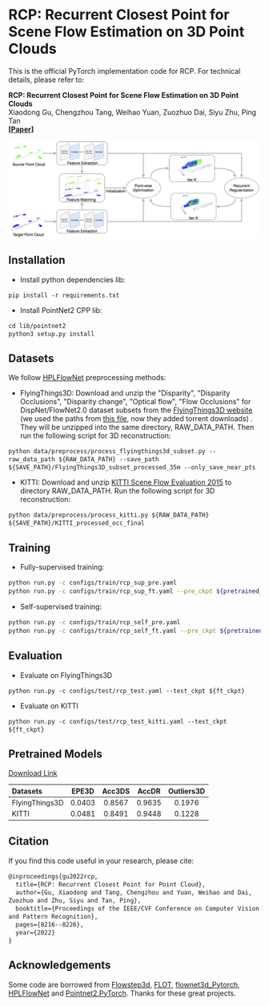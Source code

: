 # RCP: Recurrent Closest Point for Scene Flow Estimation on 3D Point Clouds
This is the official PyTorch implementation code for RCP. For technical details, please refer to:

**RCP: Recurrent Closest Point for Scene Flow Estimation on 3D Point Clouds** <br />
Xiaodong Gu, Chengzhou Tang, Weihao Yuan, Zuozhuo Dai, Siyu Zhu, Ping Tan <br />
**[[Paper](https://arxiv.org/abs/2205.11028)]** <br />

![frames](assets/rcp_arch.jpg)



## Installation  
+ Install python dependencies lib:
```
pip install -r requirements.txt  
```
+ Install PointNet2 CPP lib:
```
cd lib/pointnet2
python3 setup.py install
```

## Datasets
We follow [HPLFlowNet](https://github.com/laoreja/HPLFlowNet) preprocessing methods:

+ FlyingThings3D: Download and unzip the "Disparity", "Disparity Occlusions", "Disparity change", "Optical flow", "Flow Occlusions" for DispNet/FlowNet2.0 dataset subsets from the [FlyingThings3D website](https://lmb.informatik.uni-freiburg.de/resources/datasets/SceneFlowDatasets.en.html) (we used the paths from [this file](https://lmb.informatik.uni-freiburg.de/data/FlyingThings3D_subset/FlyingThings3D_subset_all_download_paths.txt), now they added torrent downloads) . They will be unzipped into the same directory, RAW_DATA_PATH. Then run the following script for 3D reconstruction:
```
python data/preprocess/process_flyingthings3d_subset.py --raw_data_path ${RAW_DATA_PATH} --save_path ${SAVE_PATH}/FlyingThings3D_subset_processed_35m --only_save_near_pts
```

+ KITTI: Download and unzip [KITTI Scene Flow Evaluation 2015](http://www.cvlibs.net/download.php?file=data_scene_flow.zip) to directory RAW_DATA_PATH. Run the following script for 3D reconstruction:
```
python data/preprocess/process_kitti.py ${RAW_DATA_PATH} ${SAVE_PATH}/KITTI_processed_occ_final
```

## Training

+ Fully-supervised training:
```bash
python run.py -c configs/train/rcp_sup_pre.yaml
python run.py -c configs/train/rcp_sup_ft.yaml --pre_ckpt ${pretrained_ckpt}
```

+ Self-supervised training:
```bash
python run.py -c configs/train/rcp_self_pre.yaml
python run.py -c configs/train/rcp_self_ft.yaml --pre_ckpt ${pretrained_ckpt}
```

## Evaluation

+ Evaluate on FlyingThings3D
```
python run.py -c configs/test/rcp_test.yaml --test_ckpt ${ft_ckpt}
```
+ Evaluate on KITTI
```
python run.py -c configs/test/rcp_test_kitti.yaml --test_ckpt ${ft_ckpt}
```

## Pretrained Models
[Download Link](https://virutalbuy-public.oss-cn-hangzhou.aliyuncs.com/share/rcp/rcp.ckpt)

| Datasets | EPE3D | Acc3DS | AccDR | Outliers3D |
| :--- | :---: | :---: | :---: |  :---: |
| FlyingThings3D | 0.0403 | 0.8567 | 0.9635 | 0.1976 |
| KITTI | 0.0481 | 0.8491 | 0.9448 | 0.1228 |


## Citation
If you find this code useful in your research, please cite:

```
@inproceedings{gu2022rcp,
  title={RCP: Recurrent Closest Point for Point Cloud},
  author={Gu, Xiaodong and Tang, Chengzhou and Yuan, Weihao and Dai, Zuozhuo and Zhu, Siyu and Tan, Ping},
  booktitle={Proceedings of the IEEE/CVF Conference on Computer Vision and Pattern Recognition},
  pages={8216--8226},
  year={2022}
}
```

## Acknowledgements
Some code are borrowed from [Flowstep3d](https://github.com/yairkit/flowstep3d), [FLOT](https://github.com/valeoai/FLOT), [flownet3d_Pytorch](https://github.com/hyangwinter/flownet3d_pytorch), [HPLFlowNet](https://github.com/laoreja/HPLFlowNet) and [Pointnet2.PyTorch](https://github.com/sshaoshuai/Pointnet2.PyTorch).
Thanks for these great projects.
